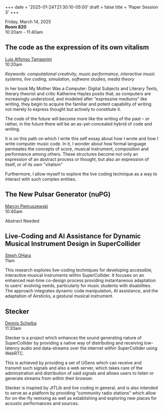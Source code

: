 
+++
date = '2025-01-24T21:30:10-05:00'
draft = false
title = 'Paper Session 3'
+++

Friday, March 14, 2025  
**Room 820**  
10:20am - 11:40am  

## The code as the expression of its own vitalism

[Luis Alfonso Tamagnini](/bios/#luis-alfonso-tamagnini)  
10:20am

*Keywords: computational creativity, music performance, interactive music systems, live coding, simulation, software studies, media theory*

In her book My Mother Was a Computer: Digital Subjects and Literary Texts, literary theorist and critic Katherine Hayles posits that; as computers are increasingly understood, and modeled after “expressive mediums” like writing, they begin to acquire the familiar and potent capability of writing not merely to express thought but actively to constitute it.

The code of the future will become more like the writing of the past – or rather, in the future there will be an as-yet-concealed hybrid of code and writing.

It is on this path on which I write this self essay about how I wrote and how I write computer music code. In it, I wonder about how formal language permeates the concepts of score, musical instrument, composition and performance among others. These structures become not only an expression of an abstract process or thought, but also an expression of itself, or of its own "vitalism"

Furthermore, I allow myself to explore the live coding technique as a way to interact with such complex entities.

## The New Pulsar Generator (nuPG)

[Marcin Pietruszewski](/bios/#marcin-pietruszewski)  
10:40am

Abstract Needed

## Live-Coding and AI Assistance for Dynamic Musical Instrument Design in SuperCollider

[Steph OHara](/bios/#steph-ohara)  
11am

This research explores live-coding techniques for developing accessible, interactive musical instruments within SuperCollider. It focuses on an enhanced real-time co-design process providing instantaneous adaptation to users' evolving needs, particularly for music students with disabilities. The approach integrates dynamic code manipulation, AI assistance, and the adaptation of Airsticks, a gestural musical instrument.

## Stecker

[Dennis Scheiba](/bios/#dennis-scheiba)  
11:20am

Stecker is a project which enhances the sound generating nature of SuperCollider by providing a native way of distributing and receiving low-latency audio and data-streams over the internet within SuperCollider using WebRTC.

This is achieved by providing a set of  UGens which can receive and transmit such signals and also a web server, which takes care of the administration and distribution of said signals and allows users to listen or generate streams from within their browser.

Stecker is inspired by JITLib and live coding in general, and is also intended to serve as a platform by providing "community radio stations" which allow for on-the-fly remixing as well as establishing and exploring new places for acoustic performances and sources.

